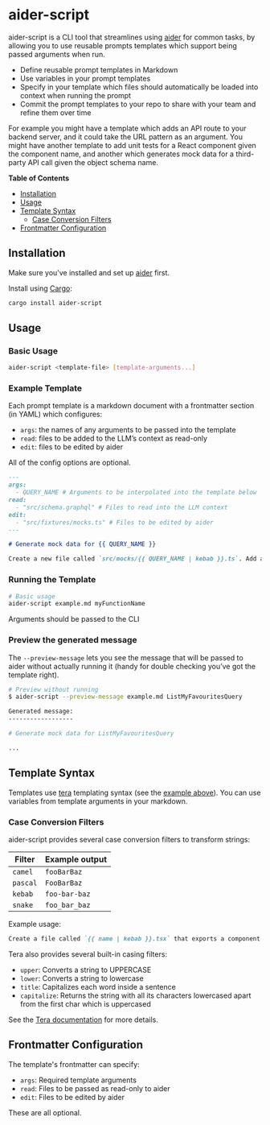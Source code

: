 # aider-script

aider-script is a CLI tool that streamlines using [aider][] for common tasks, by allowing you to use reusable prompts templates which support being passed arguments when run.

- Define reusable prompt templates in Markdown
- Use variables in your prompt templates
- Specify in your template which files should automatically be loaded into context when running the prompt
- Commit the prompt templates to your repo to share with your team and refine them over time

For example you might have a template which adds an API route to your backend server, and it could take the URL pattern as an argument. You might have another template to add unit tests for a React component given the component name, and another which generates mock data for a third-party API call given the object schema name.

**Table of Contents**

- [Installation](#installation)
- [Usage](#usage)
- [Template Syntax](#template-syntax)
  - [Case Conversion Filters](#case-conversion-filters)
- [Frontmatter Configuration](#frontmatter-configuration)

## Installation

Make sure you've installed and set up [aider][] first.

Install using [Cargo][cargo-install]:

```bash
cargo install aider-script
```

## Usage

### Basic Usage

```bash
aider-script <template-file> [template-arguments...]
```

### Example Template

Each prompt template is a markdown document with a frontmatter section (in YAML) which configures:

- `args`: the names of any arguments to be passed into the template
- `read`: files to be added to the LLM’s context as read-only
- `edit`: files to be edited by aider

All of the config options are optional.

```markdown
---
args:
  - QUERY_NAME # Arguments to be interpolated into the template below
read:
  - "src/schema.graphql" # Files to read into the LLM context
edit:
  - "src/fixtures/mocks.ts" # Files to be edited by aider
---

# Generate mock data for {{ QUERY_NAME }}

Create a new file called `src/mocks/{{ QUERY_NAME | kebab }}.ts`. Add a new mock response object that matches the type definition for {{ QUERY_NAME }}.
```

### Running the Template

```bash
# Basic usage
aider-script example.md myFunctionName
```

Arguments should be passed to the CLI

### Preview the generated message

The `--preview-message` lets you see the message that will be passed to aider without actually running it (handy for double checking you’ve got the template right).

```bash
# Preview without running
$ aider-script --preview-message example.md ListMyFavouritesQuery

Generated message:
------------------

# Generate mock data for ListMyFavouritesQuery

...
```

## Template Syntax

Templates use [tera][] templating syntax (see the [example above](#example-template)). You can use variables from template arguments in your markdown.

### Case Conversion Filters

aider-script provides several case conversion filters to transform strings:

| Filter   | Example output |
| -------- | -------------- |
| `camel`  | `fooBarBaz`    |
| `pascal` | `FooBarBaz`    |
| `kebab`  | `foo-bar-baz`  |
| `snake`  | `foo_bar_baz`  |

Example usage:

```markdown
Create a file called `{{ name | kebab }}.tsx` that exports a component called `{{ name | pascal }}`.
```

Tera also provides several built-in casing filters:

- `upper`: Converts a string to UPPERCASE
- `lower`: Converts a string to lowercase
- `title`: Capitalizes each word inside a sentence
- `capitalize`: Returns the string with all its characters lowercased apart from the first char which is uppercased

See the [Tera documentation](https://keats.github.io/tera/docs/#built-ins) for more details.

## Frontmatter Configuration

The template's frontmatter can specify:

- `args`: Required template arguments
- `read`: Files to be passed as read-only to aider
- `edit`: Files to be edited by aider

These are all optional.

[aider]: https://github.com/Aider-AI/aider
[tera]: https://keats.github.io/tera/
[cargo-install]: https://doc.rust-lang.org/cargo/getting-started/installation.html
